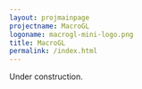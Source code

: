 ```yaml
---
layout: projmainpage
projectname: MacroGL
logoname: macrogl-mini-logo.png
title: MacroGL
permalink: /index.html
---
```



Under construction.

